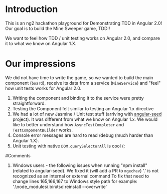 # Introduction

This is an ng2 hackathon playground for Demonstrating TDD in Angular 2.0!
Our goal is to build the Mine Sweeper game, TDD!! 

We want to feel how TDD / unit testing works on Angular 2.0, and compare it to what we know on Angular 1.X.

# Our impressions

We did not have time to write the game, so we wanted to build the main component (```board```), receive its data from a service (```MineService```) and "feel" how unit tests works for Angular 2.0.

1. Writing the component and binding it to the service were pretty straightforward.
2. Testing the Component felt similar to testing an Angular 1.x directive
3. We had a lot of new Jasmine / Unit test stuff (arriving with [angular-seed](https://github.com/mgechev/angular2-seed) project). It was different from what we know on Angular 1.x. We would like to better understand how ```AsyncTestCompleter``` and ```TestComponentBuilder``` works.
4. Console error messages are hard to read /debug (much harder than Angular 1.X).
5. Unit testing with native ```DOM.querySelectorAll``` is cool (:



#Comments
1. Windows users - the following issues when running "npm install" (related to angular-seed). We fixed it (will add a PR to ```mgechev```)
	'.' is not recognized as an internal or external command
	To fix that need to change lines 165,166,167 to Windows style path for example: 
		'.\\node_modules\\.bin\\tsd reinstall --overwrite'
